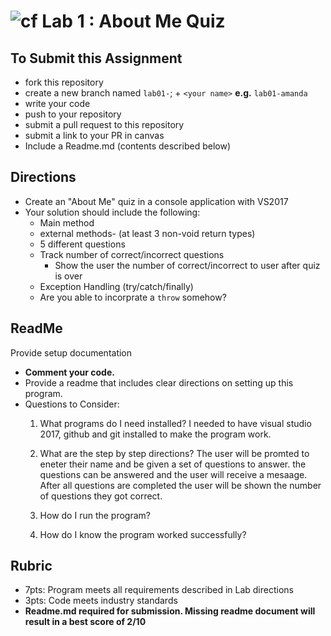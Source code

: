 ![cf](http://i.imgur.com/7v5ASc8.png) Lab 1 : About Me Quiz
=====================================

## To Submit this Assignment
- fork this repository
- create a new branch named `lab01-`; + `<your name>` **e.g.** `lab01-amanda`
- write your code
- push to your repository
- submit a pull request to this repository
- submit a link to your PR in canvas
- Include a Readme.md (contents described below)

## Directions
- Create an "About Me" quiz in a console application with VS2017
- Your solution should include the following:
    - Main method
	- external methods- (at least 3 non-void return types)
	- 5 different questions
    - Track number of correct/incorrect questions 
      - Show the user the number of correct/incorrect to user after quiz is over
	- Exception Handling (try/catch/finally)
	- Are you able to incorprate a `throw` somehow? 

## ReadMe
Provide setup documentation 

- **Comment your code.**
- Provide a readme that includes clear directions on setting up this program.
- Questions to Consider: 
	1. What programs do I need installed?
	I needed to have visual studio 2017, github and git installed to make the program work. 
	1. What are the step by step directions?
	The user will be promted to eneter their name and be given a set of questions to answer.
	the questions can be answered and the user will receive a mesaage. After all questions are completed
	the user will be shown the number of questions they got correct.
	1. How do I run the program?

	1. How do I know the program worked successfully?

## Rubric
- 7pts: Program meets all requirements described in Lab directions
- 3pts: Code meets industry standards
- **Readme.md required for submission. Missing readme document will result in a best score of 2/10**
